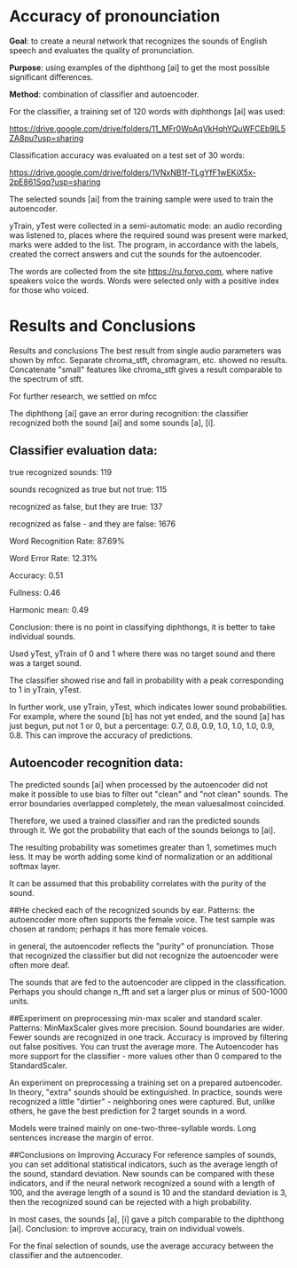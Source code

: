 # Accuracy of pronounciation

**Goal**: to create a neural network that recognizes the sounds of English speech and evaluates the quality of pronunciation.

**Purpose**: using examples of the diphthong [ai] to get the most possible significant differences.

**Method**: combination of classifier and autoencoder.

For the classifier, a training set of 120 words with diphthongs [ai] was used:

https://drive.google.com/drive/folders/11_MFr0WoAqVkHqhYQuWFCEb9lL5ZA8pu?usp=sharing

Classification accuracy was evaluated on a test set of 30 words:

https://drive.google.com/drive/folders/1VNxNB1f-TLgYfF1wEKiX5x-2pE861Sqq?usp=sharing

The selected sounds [ai] from the training sample were used to train the autoencoder.

yTrain, yTest were collected in a semi-automatic mode: an audio recording was listened to, places where the required sound was present were marked, marks were added to the list. The program, in accordance with the labels, created the correct answers and cut the sounds for the autoencoder.

The words are collected from the site https://ru.forvo.com, where native speakers voice the words. Words were selected only with a positive index for those who voiced.

# Results and Conclusions

Results and conclusions
The best result from single audio parameters was shown by mfcc. Separate chroma_stft, chromagram, etc. showed no results. Concatenate "small" features like chroma_stft gives a result comparable to the spectrum of stft.

For further research, we settled on mfcc

The diphthong [ai] gave an error during recognition: the classifier recognized both the sound [ai] and some sounds [a], [i].

## Classifier evaluation data:
true recognized sounds: 119

sounds recognized as true but not true: 115

recognized as false, but they are true: 137

recognized as false - and they are false: 1676

Word Recognition Rate: 87.69%

Word Error Rate: 12.31%

Accuracy: 0.51

Fullness: 0.46

Harmonic mean: 0.49

Conclusion: there is no point in classifying diphthongs, it is better to take individual sounds.

Used yTest, yTrain of 0 and 1 where there was no target sound and there was a target sound.

The classifier showed rise and fall in probability with a peak corresponding to 1 in yTrain, yTest.

In further work, use yTrain, yTest, which indicates lower sound probabilities. For example, where the sound [b] has not yet ended, and the sound [a] has just begun, put not 1 or 0, but a percentage: 0.7, 0.8, 0.9, 1.0, 1.0, 1.0, 0.9, 0.8. This can improve the accuracy of predictions.

## Autoencoder recognition data:
The predicted sounds [ai] when processed by the autoencoder did not make it possible to use bias to filter out "clean" and "not clean" sounds. The error boundaries overlapped completely, the mean values ​​almost coincided.

Therefore, we used a trained classifier and ran the predicted sounds through it. We got the probability that each of the sounds belongs to [ai].

The resulting probability was sometimes greater than 1, sometimes much less. It may be worth adding some kind of normalization or an additional softmax layer.

It can be assumed that this probability correlates with the purity of the sound.

##He checked each of the recognized sounds by ear. Patterns:
the autoencoder more often supports the female voice. The test sample was chosen at random; perhaps it has more female voices.

in general, the autoencoder reflects the "purity" of pronunciation. Those that recognized the classifier but did not recognize the autoencoder were often more deaf.

The sounds that are fed to the autoencoder are clipped in the classification. Perhaps you should change n_fft and set a larger plus or minus of 500-1000 units.

##Experiment on preprocessing min-max scaler and standard scaler. Patterns:
MinMaxScaler gives more precision. Sound boundaries are wider. Fewer sounds are recognized in one track. Accuracy is improved by filtering out false positives. You can trust the average more. The Autoencoder has more support for the classifier - more values ​​other than 0 compared to the StandardScaler.

An experiment on preprocessing a training set on a prepared autoencoder.
In theory, "extra" sounds should be extinguished. In practice, sounds were recognized a little "dirtier" - neighboring ones were captured. But, unlike others, he gave the best prediction for 2 target sounds in a word.

Models were trained mainly on one-two-three-syllable words. Long sentences increase the margin of error.

##Conclusions on Improving Accuracy
For reference samples of sounds, you can set additional statistical indicators, such as the average length of the sound, standard deviation. New sounds can be compared with these indicators, and if the neural network recognized a sound with a length of 100, and the average length of a sound is 10 and the standard deviation is 3, then the recognized sound can be rejected with a high probability.

In most cases, the sounds [a], [i] gave a pitch comparable to the diphthong [ai]. Conclusion: to improve accuracy, train on individual vowels.

For the final selection of sounds, use the average accuracy between the classifier and the autoencoder.
